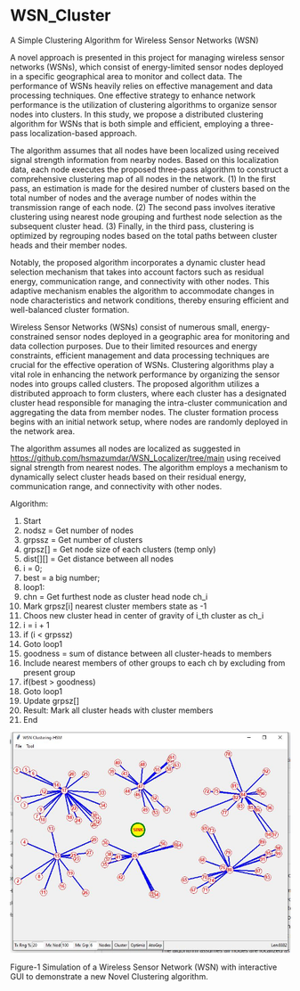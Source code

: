 # WSN_Cluster
A Simple Clustering Algorithm for Wireless Sensor Networks (WSN)

A novel approach is presented in this project for managing wireless sensor networks (WSNs), which consist of energy-limited sensor nodes deployed in a specific geographical area to monitor and collect data. The performance of WSNs heavily relies on effective management and data processing techniques. One effective strategy to enhance network performance is the utilization of clustering algorithms to organize sensor nodes into clusters. In this study, we propose a distributed clustering algorithm for WSNs that is both simple and efficient, employing a three-pass localization-based approach.

The algorithm assumes that all nodes have been localized using received signal strength information from nearby nodes. Based on this localization data, each node executes the proposed three-pass algorithm to construct a comprehensive clustering map of all nodes in the network. (1) In the first pass, an estimation is made for the desired number of clusters based on the total number of nodes and the average number of nodes within the transmission range of each node. (2) The second pass involves iterative clustering using nearest node grouping and furthest node selection as the subsequent cluster head. (3) Finally, in the third pass, clustering is optimized by regrouping nodes based on the total paths between cluster heads and their member nodes.

Notably, the proposed algorithm incorporates a dynamic cluster head selection mechanism that takes into account factors such as residual energy, communication range, and connectivity with other nodes. This adaptive mechanism enables the algorithm to accommodate changes in node characteristics and network conditions, thereby ensuring efficient and well-balanced cluster formation.

Wireless Sensor Networks (WSNs) consist of numerous small, energy-constrained sensor nodes deployed in a geographic area for monitoring and data collection purposes. Due to their limited resources and energy constraints, efficient management and data processing techniques are crucial for the effective operation of WSNs. Clustering algorithms play a vital role in enhancing the network performance by organizing the sensor nodes into groups called clusters. The proposed algorithm utilizes a distributed approach to form clusters, where each cluster has a designated cluster head responsible for managing the intra-cluster communication and aggregating the data from member nodes. 
The cluster formation process begins with an initial network setup, where nodes are randomly deployed in the network area. 

The algorithm assumes all nodes are localized as suggested in https://github.com/hsmazumdar/WSN_Localizer/tree/main using received signal strength from nearest nodes. The algorithm employs a mechanism to dynamically select cluster heads based on their residual energy, communication range, and connectivity with other nodes.

Algorithm:

1. Start
2. nodsz = Get number of nodes
3. grpssz = Get number of clusters
4. grpsz[] = Get node size of each clusters (temp only)
5. dist[][] = Get distance between all nodes
6. i = 0;
7. best = a big number;
8. loop1:
9. 	chn = Get furthest node as cluster head node ch_i
10.	Mark grpsz[i] nearest cluster members state as -1
11.	Choos new cluster head in center of gravity of i_th cluster as ch_i
12.	i = i + 1
13.	if (i < grpssz) 
14.	 Goto loop1
15. goodness = sum of distance between all cluster-heads to members
16. Include nearest members of other groups to each ch by excluding from present group
17. if(best > goodness)
18.	Goto loop1  
19. Update grpsz[]
20. Result: Mark all cluster heads with cluster members	 
21. End


<img src="Readme_files/Main.jpg">

Figure-1 Simulation of a Wireless Sensor Network (WSN) with interactive GUI to demonstrate a new Novel Clustering algorithm.


